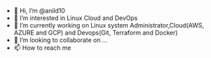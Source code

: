 - 👋 Hi, I’m @anild10
- 👀 I’m interested in Linux Cloud and DevOps
- 🌱 I’m currently working on Linux system Administrator,Cloud(AWS, AZURE and GCP) and Devops(Git, Terraform and Docker)
- 💞️ I’m looking to collaborate on ...
- 📫 How to reach me 

<!---
anild10/anild10 is a ✨ special ✨ repository because its `README.md` (this file) appears on your GitHub profile.
You can click the Preview link to take a look at your changes.
--->
